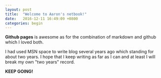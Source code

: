 ```yaml
---
layout: post
title:  "Welcome to Aaron's netbook!"
date:   2016-12-11 16:49:09 +0800
categories: begin
---
```

**Github pages** is awesome as for the combination of markdown and github which I loved both.

I had used MSN space to write blog several years ago which standing for about two years. I hope that I keep writing as far as I can and at least I will break my own "two years" record.

**KEEP GOING!**
